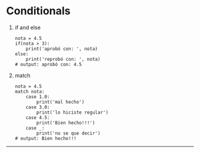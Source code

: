 # Conditionals

1. if and else

    ```PY
    nota = 4.5
    if(nota > 3):
        print('aprobó con: ', nota)
    else:
        print('reprobó con: ', nota)
    # output: aprobó con: 4.5
    ```

2. match

    ```PY
    nota = 4.5
    match nota:
        case 1.0:
            print('mal hecho')
        case 3.0:
            print('lo hiciste regular')
        case 4.5:
            print('Bien hecho!!!')
        case _:
            print('no se que decir')
    # output: Bien hecho!!!
    ```

---
